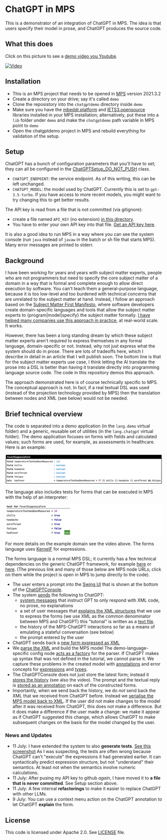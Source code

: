 # ChatGPT in MPS

This is a demonstrator of an integration of ChatGPT in MPS. The idea is that users specify their model in prose, and ChatGPT produces the source code. 


## What this does

Click on this picture to see a [demo video you Youtube](http://www.youtube.com/watch?v=R6uoaxVV_2s).

[![Video](http://img.youtube.com/vi/R6uoaxVV_2s/0.jpg)](http://www.youtube.com/watch?v=R6uoaxVV_2s "ChatGPT in MPS")

## Installation

* This is an MPS project that needs to be opened in [MPS](http://jetbrains.com/mps/) version 2021.3.2
* Create a directory on your drive; say it's called `demo`
* Clone the reposistory into the `chatgptdemo` directory inside `demo`
* Make sure you have the [mbeddr.platform](https://github.com/mbeddr/mbeddr.core) and [IETS3.opensource](https://github.com/orgs/IETS3/packages?repo_name=iets3.opensource) libraries installed in your MPS installation; alternatively, put these into a `lib`
 folder under `demo` and make the `chatgptdemo` path variable in MPS point to `demo`
* Open the chatgptdemo project in MPS and rebuild everything for validation of the setup.


## Setup

ChatGPT has a bunch of configuration parameters that you'll have to set; they can all be configured 
in the [ChatGPTSetup_DO_NOT_PUSH](http://127.0.0.1:63320/node?ref=r%3A35c2f771-4c4b-42b3-94cb-a9782f45afc3%28de.voelter.chatgpt.ide.plugin%29%2F3083695832013942945) class.

* `CHATGPT_ENDPOINT`: the service endpoint. As of this writing, this can be left unchanged.
* `CHATGPT_MODEL`: the model used by ChatGPT. Currently this is set to `gpt-3.5-turbo`. If you have access to more recent models, you might want to try changing this to get better results.

The API key is read from a file that is not committed (via gitignore):
* create a file named `API_KEY` (no extension) [in this directory](https://github.com/markusvoelter/chatGPTDemo/tree/main/solutions/de.voelter.chatgpt.ide).
* You have to enter your own API key
into that file. [Get an API key here](https://platform.openai.com/account/api-keys).

It is also a good idea to run MPS in a way where you can see the 
system console (run `java` instead of `javaw` in the batch or sh file that
starts MPS). Many error messages are printed to stderr.

## Background

I have been working for years and years with subject matter experts,
people who are not programmers but need to specify the core subject
matter of a domain in a way that is formal and complete enough to allow
direct execution by software. You can't teach them a general-purpose
language, because it is too low-level and too burdened with technical
concerns that are unrelated to the subject matter at hand. Instead, I
follow an approach based on the [Subject Matter First
Manifesto](http://subjectmatterfirst.org), where software developers
create domain-specific languages and tools that allow the subject matter
experts to {program|model|specify} the subject matter formally. [I have
helped many companies use this approach in practice](http://voelter.de),
at real-world scale. It works.

However, there has been a long standing dream by which these subject
matter experts aren't required to express themselves in any formal
language, domain-specific or not. Instead, why not just express what the
system should do in prose. There are lots of tradeoffs here, which I
describe in detail in an article that I will publish soon. The bottom
line is that for the subject matter experts use case, I think letting
the AI translate the prose into a DSL is better than having it translate
directly into programming language source code. The code in this
repository demos this approach. 

The approach demonstrated here is of course technically specific to MPS.
The conceptual approach is not. In fact, if a real textual DSL was used
(instead of the projection technology provided by MPS) then the
translation between nodes and XML (see below) would not be needed.

## Brief technical overview

The code is separated into a demo application (in the `lang.demo`
virtual folder) and a generic, reusable set of utilities (in the
`lang.chatgpt` virtual folder). The demo application focuses on forms
with fields and calculated values; such forms are used, for example, as
assessments in healthcare. Here is an example: 

![Form](doc/img/form.png)

The language also includes tests for forms that can be executed in
MPS with the help of an interpreter:

![Form](doc/img/test.png)

For more details on the example domain see the video above. The forms
language uses [KernelF](http://voelter.de/data/pub/kernelf-icmt.pdf) for
expressions.


The forms language is a normal MPS DSL; it currently has a few technical dependencies on the generic ChatGPT framework, for 
example [here](http://127.0.0.1:63320/node?ref=r%3Ac7c9bfe3-9ccc-4f4b-8119-d743191d3321%28de.voelter.forms.behavior%29%2F8008715273083516240) or [here](http://127.0.0.1:63320/node?ref=r%3A23c80d5c-ce08-4524-8f3c-b2b1fdbe09d4%28de.voelter.forms.structure%29%2F4253771607368430228).
(The previous link and many of those below are MPS node URLs; click on them while the project is open in MPS to jump directly to the code).

* The user enters a prompt into the [Swing UI](http://127.0.0.1:63320/node?ref=r%3A35c2f771-4c4b-42b3-94cb-a9782f45afc3%28de.voelter.chatgpt.ide.plugin%29%2F8008715273089219580) that is shown at the bottom of the [ChatGPTConsole](http://127.0.0.1:63320/node?ref=r%3A133a7418-d1e8-4856-8f06-72120ccfc56b%28de.voelter.chatgpt.util.structure%29%2F4253771607368385351).
* The system [sends](http://127.0.0.1:63320/node?ref=r%3A35c2f771-4c4b-42b3-94cb-a9782f45afc3%28de.voelter.chatgpt.ide.plugin%29%2F7366371879941258164) the following to ChatGPT:
  - [system messages](http://127.0.0.1:63320/node?ref=r%3A35c2f771-4c4b-42b3-94cb-a9782f45afc3%28de.voelter.chatgpt.ide.plugin%29%2F8008715273062010493) that instruct GPT to only respond with XML code, no prose, no explanations
  - a set of user messages that [explains the XML structures](http://127.0.0.1:63320/node?ref=r%3A35c2f771-4c4b-42b3-94cb-a9782f45afc3%28de.voelter.chatgpt.ide.plugin%29%2F8008715273062305834) that we use to express the forms (we use XML as the common denominator between MPS and ChatGPT)
    this "tutorial" is written as a [text file](languages/de.voelter.forms/tutorial/tutorial.txt). 
  - the history of the MPS-ChatGPT interactions so far as a means of emulating a stateful conversation (see below)
  - the prompt entered by the user
* ChatGPT sends back a [new form expressed as XML](http://127.0.0.1:63320/node?ref=r%3A35c2f771-4c4b-42b3-94cb-a9782f45afc3%28de.voelter.chatgpt.ide.plugin%29%2F7366371879941258230)
* We [parse the XML](http://127.0.0.1:63320/node?ref=r%3Ac7c9bfe3-9ccc-4f4b-8119-d743191d3321%28de.voelter.forms.behavior%29%2F8008715273065432720) and build the MPS model
  The demo-language-specific config node [acts as a factory](http://127.0.0.1:63320/node?ref=r%3Ad481c127-603a-4645-9a8f-b02ec70fa5c8%28de.voelter.chatgpt.util.behavior%29%2F4253771607368385319) for the parser.
  If ChatGPT makes up syntax that was not defined in the tutorial, we cannot parse it. We capture these problems in
  the created model with [annotations](http://127.0.0.1:63320/node?ref=r%3A133a7418-d1e8-4856-8f06-72120ccfc56b%28de.voelter.chatgpt.util.structure%29%2F8008715273065551114) and error concepts for [expressions](http://127.0.0.1:63320/node?ref=r%3A133a7418-d1e8-4856-8f06-72120ccfc56b%28de.voelter.chatgpt.util.structure%29%2F8008715273068044372) and [types](http://127.0.0.1:63320/node?ref=r%3A133a7418-d1e8-4856-8f06-72120ccfc56b%28de.voelter.chatgpt.util.structure%29%2F8008715273083708576).
* The ChatGPTConsole does not just store the latest form; instead it [stores the history](http://127.0.0.1:63320/node?ref=r%3A133a7418-d1e8-4856-8f06-72120ccfc56b%28de.voelter.chatgpt.util.structure%29%2F4253771607368385352) (see also the video).
  The prompt and the textual reply is [stored as an annotation](http://127.0.0.1:63320/node?ref=r%3A133a7418-d1e8-4856-8f06-72120ccfc56b%28de.voelter.chatgpt.util.structure%29%2F8008715273072263102) on each of the constructed forms.
* Importantly, when we send back the history, we do *not* send back the XML that we received from ChatGPT before.
  Instead we [serialise the MPS model back to XML](http://127.0.0.1:63320/node?ref=r%3Ac7c9bfe3-9ccc-4f4b-8119-d743191d3321%28de.voelter.forms.behavior%29%2F8008715273082739421). If the user did not make changes to the model after it was
  received from ChatGPT, this does not make a difference. But it does make a difference if the user made a change:
  we make it appear as if ChatGPT suggested this change, which allows ChatGPT to make subsequent changes on 
  the basis for the model changed by the user.

### News and Updates

* 11 July: I have extended the system to also **generate tests**. [See this screenshot](doc/img/generatingtests.png)
  As I was suspecting, the tests are often wrong because ChatGPT can't
  "execute" the expressions it had generated earlier. It can syntactically
  predict expression structure, but not "understand" their semantics.
  At least not when the semantics involve numeric calculations.
* 11 July: After pusing my API key to github *again*, I have moved it to **a file that is never committed**. See Setup section above.
* 11 July: A few internal **refactorings** to make it easier to replace ChatGPT with other LLMs.
* 9 July: You can use a context menu action on the ChatGPT annotation to let ChatGPT **explain** the form.


## License

This code is licensed under Apache 2.0. See [LICENSE](LICENSE) file.
